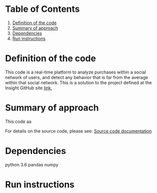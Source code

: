 # Table of Contents
1. [Definition of the code](README.md#definition-code)
2. [Summary of approach](README.md#summary-approach)
3. [Dependencies](README.md#dependencies)
4. [Run instructions](README.md#run-instructions)


# Definition of the code

This code is a real-time platform to analyze purchases within a social network of users, and detect any behavior that is far from the average within that social network.
This is a solution to the project defined at the Insight GitHub site [link.](https://github.com/InsightDataScience/anomaly_detection/blob/master/README.md)

# Summary of approach
This code aa


For details on the source code, please see:
[Source code documentation](http://htmlpreview.github.com/?https://github.com/trangel/Data-Science/blob/master/tracking-purchases/src/doc.html)

# Dependencies
python 3.6
pandas
numpy

# Run instructions
